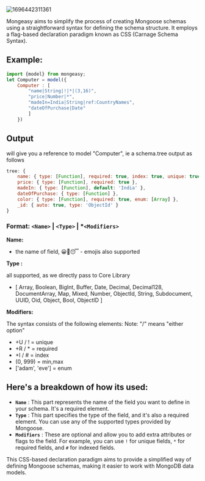 ![1696442311361](image/readme/1696442311361.png)

<!-- test comment -->

Mongeasy aims to simplify the process of creating Mongoose schemas using a straightforward syntax for defining the schema structure. It employs a flag-based declaration paradigm known as CSS (Carnage Schema Syntax).

## Example:

```javascript
import {model} from mongeasy;
let Computer = model({
	Computer : [
		"name|String|!|*|(3,16)",
		"price|Number|*",
		"madeIn=India|String|ref:CountryNames",
		"dateOfPurchase|Date"
		]
	})
```

## **Output**

will give you a reference to model "Computer", ie a schema.tree output as follows

```javascript
tree: {
    name: { type: [Function], required: true, index: true, unique: true },
    price: { type: [Function], required: true },
    madeIn: { type: [Function], default: 'India' },
    dateOfPurchase: { type: [Function] },
    color: { type: [Function], required: true, enum: [Array] },
    _id: { auto: true, type: 'ObjectId' }
}
```

### **Format:** `<Name>` | `<Type>` | *`<Modifiers>`

**Name:**

* the name of field, 😀🥱😴 - emojis also supported

**Type :**

all supported, as we directly pass to Core Library

* [ Array, Boolean, BigInt, Buffer, Date, Decimal, Decimal128, DocumentArray, Map, Mixed, Number, ObjectId, String, Subdocument, UUID, Oid, Object, Bool, ObjectID ]

**Modifiers:**

The syntax consists of the following elements:
Note: "/" means "either option"

* +U / ! = unique
* +R / * = required
* +I / # = index
* (0, 999) = min,max
* ['adam', 'eve'] = enum

## Here's a breakdown of how its used:

* **`Name`** : This part represents the name of the field you want to define in your schema. It's a required element.
* **`Type`** : This part specifies the type of the field, and it's also a required element. You can use any of the supported types provided by Mongoose.
* **`Modifiers`** : These are optional and allow you to add extra attributes or flags to the field. For example, you can use `!` for unique fields, `*` for required fields, and `#` for indexed fields.

This CSS-based declaration paradigm aims to provide a simplified way of defining Mongoose schemas, making it easier to work with MongoDB data models.
